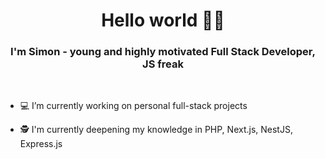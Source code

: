 <h1 align="center">Hello world ✌🏻</h1>
<h3 align="center">I'm Simon - young and highly motivated Full Stack Developer, JS freak</h3>
<br/>

- 💻 I’m currently working on <bold>personal full-stack projects</bold> 

- 🕵 I'm currently deepening my knowledge in PHP, Next.js, NestJS, Express.js

